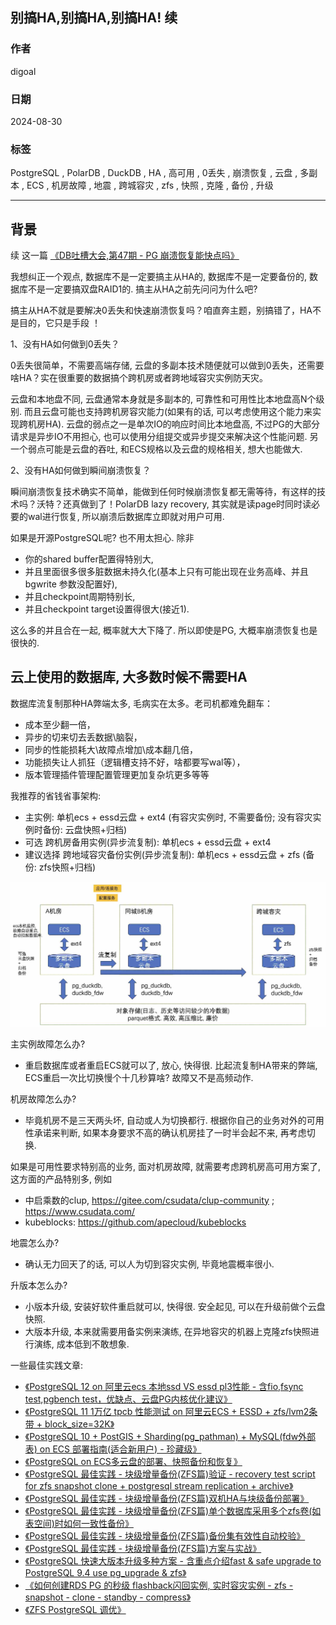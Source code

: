 ## 别搞HA,别搞HA,别搞HA! 续     
                                                                                
### 作者                                                    
digoal                                                    
                                                           
### 日期                                                         
2024-08-30                                                    
                                                        
### 标签                                                      
PostgreSQL , PolarDB , DuckDB , HA , 高可用 , 0丢失 , 崩溃恢复 , 云盘 , 多副本 , ECS , 机房故障 , 地震 , 跨城容灾 , zfs , 快照 , 克隆 , 备份 , 升级         
                                                                               
----                                                        
                                                                      
## 背景     
续 这一篇 [《DB吐槽大会,第47期 - PG 崩溃恢复能快点吗》](../202109/20210915_07.md)    
  
我想纠正一个观点, 数据库不是一定要搞主从HA的, 数据库不是一定要备份的, 数据库不是一定要搞双盘RAID1的. 搞主从HA之前先问问为什么吧?    
  
搞主从HA不就是要解决0丢失和快速崩溃恢复吗？咱直奔主题，别搞错了，HA不是目的，它只是手段 ！  
  
1、没有HA如何做到0丢失？  
  
0丢失很简单，不需要高端存储, 云盘的多副本技术随便就可以做到0丢失，还需要啥HA？实在很重要的数据搞个跨机房或者跨地域容灾实例防天灾。  
   
云盘和本地盘不同, 云盘通常本身就是多副本的, 可靠性和可用性比本地盘高N个级别. 而且云盘可能也支持跨机房容灾能力(如果有的话, 可以考虑使用这个能力来实现跨机房HA). 云盘的弱点之一是单次IO的响应时间比本地盘高, 不过PG的大部分请求是异步IO不用担心, 也可以使用分组提交或异步提交来解决这个性能问题. 另一个弱点可能是云盘的吞吐, 和ECS规格以及云盘的规格相关, 想大也能做大.     
   
2、没有HA如何做到瞬间崩溃恢复？  
  
瞬间崩溃恢复技术确实不简单，能做到任何时候崩溃恢复都无需等待，有这样的技术吗？沃特？还真做到了！PolarDB lazy recovery, 其实就是读page时同时读必要的wal进行恢复, 所以崩溃后数据库立即就对用户可用.  
  
如果是开源PostgreSQL呢? 也不用太担心. 除非
- 你的shared buffer配置得特别大,   
- 并且里面很多很多脏数据未持久化(基本上只有可能出现在业务高峰、并且 bgwrite 参数没配置好),   
- 并且checkpoint周期特别长,   
- 并且checkpoint target设置得很大(接近1).  
    
这么多的并且合在一起, 概率就大大下降了. 所以即使是PG, 大概率崩溃恢复也是很快的.     
  
## 云上使用的数据库, 大多数时候不需要HA   
数据库流复制那种HA弊端太多, 毛病实在太多。老司机都难免翻车：  
- 成本至少翻一倍，  
- 异步的切来切去丢数据\脑裂，  
- 同步的性能损耗大\故障点增加\成本翻几倍，  
- 功能损失让人抓狂（逻辑槽支持不好，啥都要写wal等），  
- 版本管理插件管理配置管理更加复杂坑更多等等  
  
我推荐的省钱省事架构:    
- 主实例: 单机ecs + essd云盘 + ext4   (有容灾实例时, 不需要备份; 没有容灾实例时备份: 云盘快照+归档)      
- 可选 跨机房备用实例(异步流复制): 单机ecs + essd云盘 + ext4       
- 建议选择 跨地域容灾备份实例(异步流复制): 单机ecs + essd云盘 + zfs  (备份: zfs快照+归档)        
  
![pic](20240830_01_pic_001.jpg)    
  
主实例故障怎么办?   
- 重启数据库或者重启ECS就可以了, 放心, 快得很. 比起流复制HA带来的弊端, ECS重启一次比切换慢个十几秒算啥?  故障又不是高频动作.     
  
机房故障怎么办?   
- 毕竟机房不是三天两头坏, 自动或人为切换都行. 根据你自己的业务对外的可用性承诺来判断, 如果本身要求不高的确认机房挂了一时半会起不来, 再考虑切换.     
  
如果是可用性要求特别高的业务, 面对机房故障, 就需要考虑跨机房高可用方案了, 这方面的产品特别多, 例如
- 中启乘数的clup, https://gitee.com/csudata/clup-community  ;   https://www.csudata.com/
- kubeblocks: https://github.com/apecloud/kubeblocks  
  
地震怎么办?   
- 确认无力回天了的话, 可以人为切到容灾实例, 毕竟地震概率很小.     
  
升版本怎么办?    
- 小版本升级, 安装好软件重启就可以, 快得很. 安全起见, 可以在升级前做个云盘快照.     
- 大版本升级, 本来就需要用备实例来演练, 在异地容灾的机器上克隆zfs快照进行演练, 成本低到不敢想象.     
   
一些最佳实践文章:   
- [《PostgreSQL 12 on 阿里云ecs 本地ssd VS essd pl3性能 - 含fio,fsync test,pgbench test，优缺点、云盘PG内核优化建议》](../201912/20191228_04.md)    
- [《PostgreSQL 11 1万亿 tpcb 性能测试 on 阿里云ECS + ESSD + zfs/lvm2条带 + block_size=32K》](../201809/20180919_01.md)    
- [《PostgreSQL 10 + PostGIS + Sharding(pg_pathman) + MySQL(fdw外部表) on ECS 部署指南(适合新用户) - 珍藏级》](../201710/20171018_01.md)    
- [《PostgreSQL on ECS多云盘的部署、快照备份和恢复》](../201708/20170812_01.md)    
- [《PostgreSQL 最佳实践 - 块级增量备份(ZFS篇)验证 - recovery test script for zfs snapshot clone + postgresql stream replication + archive》](../201608/20160823_09.md)    
- [《PostgreSQL 最佳实践 - 块级增量备份(ZFS篇)双机HA与块级备份部署》](../201608/20160823_08.md)    
- [《PostgreSQL 最佳实践 - 块级增量备份(ZFS篇)单个数据库采用多个zfs卷(如表空间)时如何一致性备份》](../201608/20160823_07.md)    
- [《PostgreSQL 最佳实践 - 块级增量备份(ZFS篇)备份集有效性自动校验》](../201608/20160823_06.md)    
- [《PostgreSQL 最佳实践 - 块级增量备份(ZFS篇)方案与实战》](../201608/20160823_05.md)    
- [《PostgreSQL 快速大版本升级多种方案 - 含重点介绍fast & safe upgrade to PostgreSQL 9.4 use pg_upgrade & zfs》](../201412/20141219_01.md)    
- [《如何创建RDS PG 的秒级 flashback闪回实例, 实时容灾实例 - zfs - snapshot - clone - standby - compress》](../202003/20200321_02.md)    
- [《ZFS PostgreSQL 调优》](../202009/20200910_01.md)    
  
    
